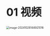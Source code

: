 # 01 视频

<img src="https://cvp.oss-cn-shanghai.aliyuncs.com/202410261449462.png" alt="image-20241026144921016" style="zoom:50%;" />

